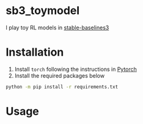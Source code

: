 # sb3_toymodel
I play toy RL models in [stable-baselines3](https://stable-baselines3.readthedocs.io/en/master/)

# Installation
1. Install `torch` following the instructions in [Pytorch](https://pytorch.org/)
2. Install the required packages below
```bash
python -m pip install -r requirements.txt
```

# Usage